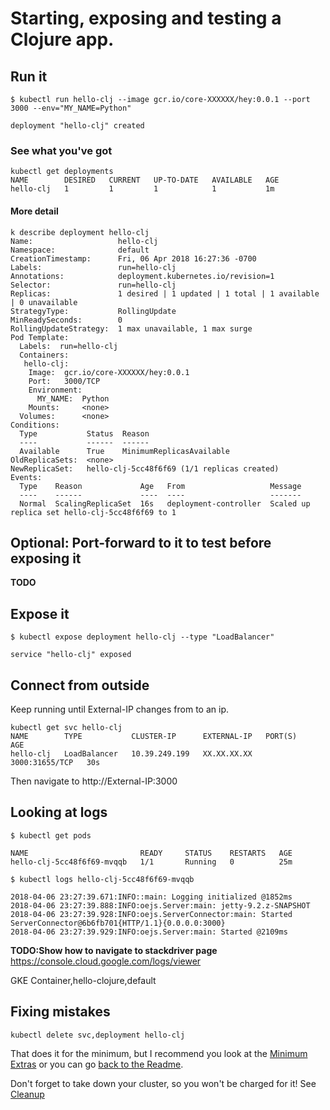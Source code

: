 # Starting, exposing and testing a Clojure app.

## Run it

``` console
$ kubectl run hello-clj --image gcr.io/core-XXXXXX/hey:0.0.1 --port 3000 --env="MY_NAME=Python"

deployment "hello-clj" created
```

### See what you've got

``` console
kubectl get deployments
NAME        DESIRED   CURRENT   UP-TO-DATE   AVAILABLE   AGE
hello-clj   1         1         1            1           1m
```

#### More detail

``` console
k describe deployment hello-clj
Name:                   hello-clj
Namespace:              default
CreationTimestamp:      Fri, 06 Apr 2018 16:27:36 -0700
Labels:                 run=hello-clj
Annotations:            deployment.kubernetes.io/revision=1
Selector:               run=hello-clj
Replicas:               1 desired | 1 updated | 1 total | 1 available | 0 unavailable
StrategyType:           RollingUpdate
MinReadySeconds:        0
RollingUpdateStrategy:  1 max unavailable, 1 max surge
Pod Template:
  Labels:  run=hello-clj
  Containers:
   hello-clj:
    Image:  gcr.io/core-XXXXXX/hey:0.0.1
    Port:   3000/TCP
    Environment:
      MY_NAME:  Python
    Mounts:     <none>
  Volumes:      <none>
Conditions:
  Type           Status  Reason
  ----           ------  ------
  Available      True    MinimumReplicasAvailable
OldReplicaSets:  <none>
NewReplicaSet:   hello-clj-5cc48f6f69 (1/1 replicas created)
Events:
  Type    Reason             Age   From                   Message
  ----    ------             ----  ----                   -------
  Normal  ScalingReplicaSet  16s   deployment-controller  Scaled up replica set hello-clj-5cc48f6f69 to 1
```

## Optional: Port-forward to it to test before exposing it

**TODO**

## Expose it

``` console
$ kubectl expose deployment hello-clj --type "LoadBalancer"

service "hello-clj" exposed
```

## Connect from outside

Keep running until External-IP changes from <pending> to an ip.

``` console
kubectl get svc hello-clj
NAME        TYPE           CLUSTER-IP      EXTERNAL-IP   PORT(S)          AGE
hello-clj   LoadBalancer   10.39.249.199   XX.XX.XX.XX   3000:31655/TCP   30s
```

Then navigate to http://External-IP:3000

## Looking at logs

``` console
$ kubectl get pods

NAME                         READY     STATUS    RESTARTS   AGE
hello-clj-5cc48f6f69-mvqqb   1/1       Running   0          25m

$ kubectl logs hello-clj-5cc48f6f69-mvqqb

2018-04-06 23:27:39.671:INFO::main: Logging initialized @1852ms
2018-04-06 23:27:39.888:INFO:oejs.Server:main: jetty-9.2.z-SNAPSHOT
2018-04-06 23:27:39.928:INFO:oejs.ServerConnector:main: Started ServerConnector@6b6fb701{HTTP/1.1}{0.0.0.0:3000}
2018-04-06 23:27:39.929:INFO:oejs.Server:main: Started @2109ms
```

**TODO:Show how to navigate to stackdriver page**
https://console.cloud.google.com/logs/viewer

GKE Container,hello-clojure,default 

## Fixing mistakes
``` console
kubectl delete svc,deployment hello-clj
```

That does it for the minimum, but I recommend you look at the [Minimum Extras](07-minimum-extras.md) or you can go [back to the Readme](../README.md).

Don't forget to take down your cluster, so you won't be charged for it!  See [Cleanup](99-cleanup.md)



